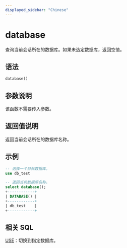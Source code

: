 ```yaml
---
displayed_sidebar: "Chinese"
---
```


# database



查询当前会话所在的数据库。如果未选定数据库，返回空值。

## 语法

```Haskell
database()
```

## 参数说明

该函数不需要传入参数。

## 返回值说明

返回当前会话所在的数据库名称。

## 示例

```SQL
-- 选择一个目标数据库。
use db_test

-- 返回当前数据库名称。
select database();
+------------+
| DATABASE() |
+------------+
| db_test    |
+------------+
```

## 相关 SQL

[USE](../../sql-statements/data-definition/USE.md)：切换到指定数据库。
